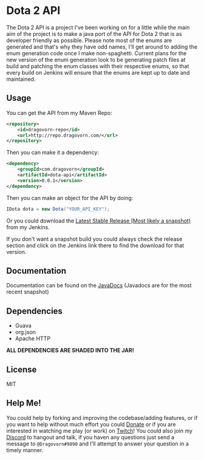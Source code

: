 Dota 2 API
==========
The Dota 2 API is a project I've been working on for a little while 
the main aim of the project is to make a java port of the API for Dota 2 
that is as developer friendly as possible. Please note most of the enums are
generated and that's why they have odd names, I'll get around to adding the enum
generation code once I make non-spaghetti. Current plans for the new version of the
enum generation look to be generating patch files at build and patching the enum
classes with their respective enums, so that every build on Jenkins will ensure that
the enums are kept up to date and maintained.

Usage
-----
You can get the API from my Maven Repo:
```XML
<repository>
    <id>dragovorn-repo</id>
    <url>http://repo.dragovorn.com/</url>
</repository>
```
Then you can make it a dependency:
```XML
<dependency>
    <groupId>com.dragovorn</groupId>
    <artifactId>dota-api</artifactId>
    <version>0.0.1</version>
</dependency>
```
Then you can make an object for the API by doing:
```Java
IDota dota = new Dota("YOUR_API_KEY");
```

Or you could download the [Latest Stable Release (Most likely a snapshot)](http://build.dragovorn.com:8080/job/dota-api/lastStableBuild/ "Link To Latest Stable Release On Jenkins") from my Jenkins.

If you don't want a snapshot build you could always check the release section and click on the Jenkins link there to find the download for that version.

Documentation
-------------
Documentation can be found on the [JavaDocs](http://build.dragovorn.com:8080/job/dota-api/javadoc/ "API Javadocs") (Javadocs are for the most recent snapshot)

Dependencies
------------
- Guava
- org.json
- Apache HTTP

**ALL DEPENDENCIES ARE SHADED INTO THE JAR!**

License
-------
MIT

Help Me!
--------
You could help by forking and improving the codebase/adding features, or if you want
to help without much effort you could [Donate](https://twitch.streamlabs.com/dragovorn#/ "My Streamlabs Donation Link")
or if you are interested in watching me play (or work) on [Twitch](https://twitch.tv/dragovorn "My Twitch Link")!
You could also join my [Discord](http://discord.gg/Q4Pak66 "My Discord Invite Link") to hangout and talk, if you haven any
questions just send a message to `@Dragovorn#9890` and I'll attempt to answer your question in a timely manner.